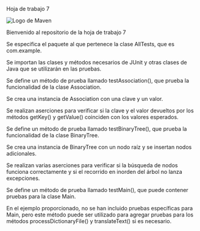  Hoja de trabajo 7

![Logo de Maven](https://www.google.com/url?sa=i&url=https%3A%2F%2Fwww.campusmvp.es%2Frecursos%2Fpost%2Fjava-que-es-maven-que-es-el-archivo-pom-xml.aspx&psig=AOvVaw0C1QeD4OC5rmLR8ebgJS4m&ust=1712173807265000&source=images&cd=vfe&opi=89978449&ved=0CBIQjRxqFwoTCIj-p86mpIUDFQAAAAAdAAAAABAJ)

Bienvenido al repositorio de la hoja de trabajo 7

Se especifica el paquete al que pertenece la clase AllTests, que es com.example.

Se importan las clases y métodos necesarios de JUnit y otras clases de Java que se utilizarán en las pruebas.

Se define un método de prueba llamado testAssociation(), que prueba la funcionalidad de la clase Association.

Se crea una instancia de Association con una clave y un valor.

Se realizan aserciones para verificar si la clave y el valor devueltos por los métodos getKey() y getValue() coinciden con los valores esperados.

Se define un método de prueba llamado testBinaryTree(), que prueba la funcionalidad de la clase BinaryTree.

Se crea una instancia de BinaryTree con un nodo raíz y se insertan nodos adicionales.

Se realizan varias aserciones para verificar si la búsqueda de nodos funciona correctamente y si el recorrido en inorden del árbol no lanza excepciones.

Se define un método de prueba llamado testMain(), que puede contener pruebas para la clase Main.

En el ejemplo proporcionado, no se han incluido pruebas específicas para Main, pero este método puede ser utilizado para agregar pruebas para los métodos processDictionaryFile() y translateText() si es necesario.
